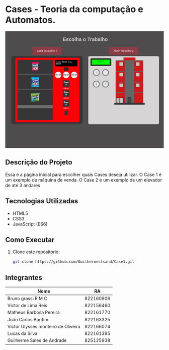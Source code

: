 # Cases - Teoria da computação e Automatos.

![Preview da Máquina](/readme/site_geral.png)

## Descrição do Projeto

Essa é a página inicial para escolher quais Cases deseja utilizar. O Case 1 é um exemplo de máquina de venda. O Case 2 é um exemplo de um elevador de até 3 andares

## Tecnologias Utilizadas

- HTML5
- CSS3
- JavaScript (ES6)

## Como Executar

1. Clone este repositório:
   ```bash
   git clone https://github.com/Guilhermeslsand/Case1.git
   

## Integrantes
| Nome      |  RA  |
|---------|--------------------------|
| Bruno grassi R M C | 822160906 |
| Victor de Lima Reis | 822156460 |
| Matheus Barbosa Pereira | 822161770 |
| João Carlos Bonfim | 822163325 |
| Victor Ulysses monteiro de Oliveira | 822166074 |
| Lucas da Silva | 822161395 |
| Guilherme Sales de Andrade | 825125938 |

